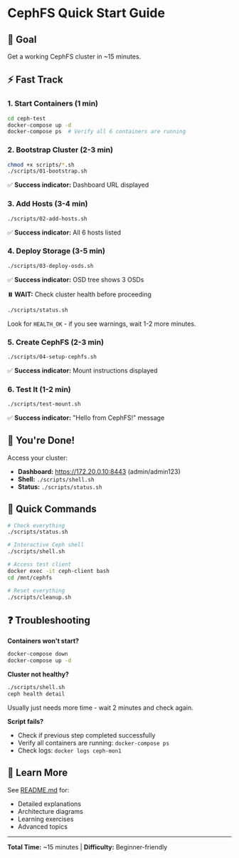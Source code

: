 # CephFS Quick Start Guide

## 🎯 Goal
Get a working CephFS cluster in ~15 minutes.

## ⚡ Fast Track

### 1. Start Containers (1 min)
```bash
cd ceph-test
docker-compose up -d
docker-compose ps  # Verify all 6 containers are running
```

### 2. Bootstrap Cluster (2-3 min)
```bash
chmod +x scripts/*.sh
./scripts/01-bootstrap.sh
```
✅ **Success indicator:** Dashboard URL displayed

### 3. Add Hosts (3-4 min)
```bash
./scripts/02-add-hosts.sh
```
✅ **Success indicator:** All 6 hosts listed

### 4. Deploy Storage (3-5 min)
```bash
./scripts/03-deploy-osds.sh
```
✅ **Success indicator:** OSD tree shows 3 OSDs

**⏸️ WAIT:** Check cluster health before proceeding
```bash
./scripts/status.sh
```
Look for `HEALTH_OK` - if you see warnings, wait 1-2 more minutes.

### 5. Create CephFS (2-3 min)
```bash
./scripts/04-setup-cephfs.sh
```
✅ **Success indicator:** Mount instructions displayed

### 6. Test It (1-2 min)
```bash
./scripts/test-mount.sh
```
✅ **Success indicator:** "Hello from CephFS!" message

## 🎉 You're Done!

Access your cluster:
- **Dashboard:** https://172.20.0.10:8443 (admin/admin123)
- **Shell:** `./scripts/shell.sh`
- **Status:** `./scripts/status.sh`

## 🔧 Quick Commands

```bash
# Check everything
./scripts/status.sh

# Interactive Ceph shell
./scripts/shell.sh

# Access test client
docker exec -it ceph-client bash
cd /mnt/cephfs

# Reset everything
./scripts/cleanup.sh
```

## ❓ Troubleshooting

**Containers won't start?**
```bash
docker-compose down
docker-compose up -d
```

**Cluster not healthy?**
```bash
./scripts/shell.sh
ceph health detail
```
Usually just needs more time - wait 2 minutes and check again.

**Script fails?**
- Check if previous step completed successfully
- Verify all containers are running: `docker-compose ps`
- Check logs: `docker logs ceph-mon1`

## 📖 Learn More

See [README.md](README.md) for:
- Detailed explanations
- Architecture diagrams
- Learning exercises
- Advanced topics

---

**Total Time:** ~15 minutes | **Difficulty:** Beginner-friendly
